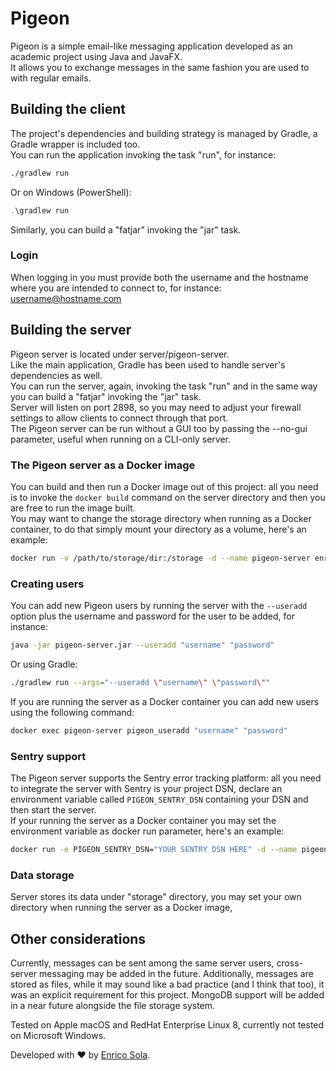# Pigeon

Pigeon is a simple email-like messaging application developed as an academic project using Java and JavaFX.<br />
It allows you to exchange messages in the same fashion you are used to with regular emails.

## Building the client

The project's dependencies and building strategy is managed by Gradle, a Gradle wrapper is included too.<br />
You can run the application invoking the task "run", for instance:

```bash
./gradlew run
```

Or on Windows (PowerShell):

```powershell
.\gradlew run
```

Similarly, you can build a "fatjar" invoking the "jar" task.

### Login

When logging in you must provide both the username and the hostname where you are intended to connect to, for instance: username@hostname.com

## Building the server

Pigeon server is located under server/pigeon-server.<br />
Like the main application, Gradle has been used to handle server's dependencies as well.<br />
You can run the server, again, invoking the task "run" and in the same way you can build a "fatjar" invoking the "jar" task.<br />
Server will listen on port 2898, so you may need to adjust your firewall settings to allow clients to connect through that port.<br />
The Pigeon server can be run without a GUI too by passing the --no-gui parameter, useful when running on a CLI-only server.

### The Pigeon server as a Docker image
You can build and then run a Docker image out of this project: all you need is to invoke the `docker build` command on the server directory and then you are free to run the image built. <br />
You may want to change the storage directory when running as a Docker container, to do that simply mount your directory as a volume, here's an example:

```bash
docker run -v /path/to/storage/dir:/storage -d --name pigeon-server enricosola/pigeon-server:latest
```

### Creating users
You can add new Pigeon users by running the server with the `--useradd` option plus the username and password for the user to be added, for instance:

```bash
java -jar pigeon-server.jar --useradd "username" "password"
```

Or using Gradle:

```bash
./gradlew run --args="--useradd \"username\" \"password\""
```

If you are running the server as a Docker container you can add new users using the following command:

```bash
docker exec pigeon-server pigeon_useradd "username" "password"
````

### Sentry support
The Pigeon server supports the Sentry error tracking platform: all you need to integrate the server with Sentry is your project DSN, declare an environment variable called `PIGEON_SENTRY_DSN` containing your DSN and then start the server.<br />
If your running the server as a Docker container you may set the environment variable as docker run parameter, here's an example:

```bash
docker run -e PIGEON_SENTRY_DSN="YOUR SENTRY DSN HERE" -d --name pigeon-server enricosola/pigeon-server:latest
```

### Data storage
Server stores its data under "storage" directory, you may set your own directory when running the server as a Docker image,

## Other considerations

Currently, messages can be sent among the same server users, cross-server messaging may be added in the future.
Additionally, messages are stored as files, while it may sound like a bad practice (and I think that too), it was an explicit requirement for this project. MongoDB support will be added in a near future alongside the file storage system.

Tested on Apple macOS and RedHat Enterprise Linux 8, currently not tested on Microsoft Windows.

Developed with ❤️ by [Enrico Sola](https://www.enricosola.com).
